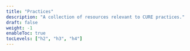 ```yaml
---
title: "Practices"
description: "A collection of resources relevant to CURE practices."
draft: false
weight: -1
enableToc: true
tocLevels: ["h2", "h3", "h4"]
---
```

